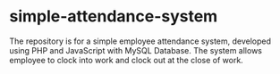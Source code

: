 # simple-attendance-system
The repository is for a  simple employee attendance system, developed using PHP and JavaScript with MySQL Database. The system allows employee to clock into work and clock out at the close of work. 
